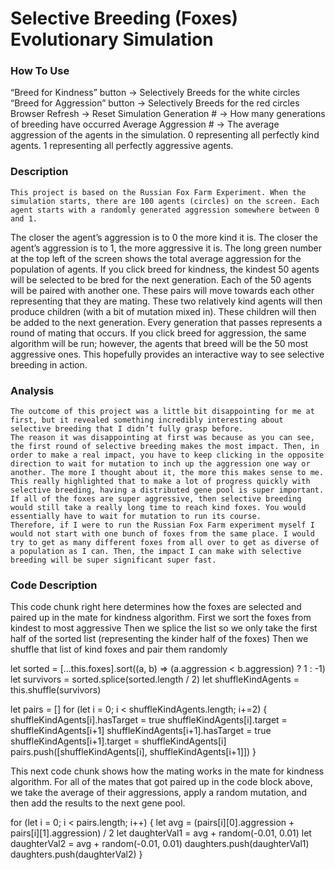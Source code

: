 # Selective Breeding (Foxes) Evolutionary Simulation

### How To Use
“Breed for Kindness” button → Selectively Breeds for the white circles
“Breed for Aggression” button → Selectively Breeds for the red circles
Browser Refresh → Reset Simulation
Generation # → How many generations of breeding have occurred
Average Aggression # → The average aggression of the agents in the simulation. 0 representing all perfectly kind agents. 1 representing all perfectly aggressive agents. 


### Description
    This project is based on the Russian Fox Farm Experiment. When the simulation starts, there are 100 agents (circles) on the screen. Each agent starts with a randomly generated aggression somewhere between 0 and 1.
The closer the agent’s aggression is to 0 the more kind it is. The closer the agent’s aggression is to 1, the more aggressive it is. The long green number at the top left of the screen shows the total average aggression for the population of agents. 
If you click breed for kindness, the kindest 50 agents will be selected to be bred for the next generation. Each of the 50 agents will be paired with another one. These pairs will move towards each other representing that they are mating. These two relatively kind agents will then produce children (with a bit of mutation mixed in). These children will then be added to the next generation. Every generation that passes represents a round of mating that occurs. 
If you click breed for aggression, the same algorithm will be run; however, the agents that breed will be the 50 most aggressive ones.
This hopefully provides an interactive way to see selective breeding in action. 

### Analysis
    The outcome of this project was a little bit disappointing for me at first, but it revealed something incredibly interesting about selective breeding that I didn’t fully grasp before. 
    The reason it was disappointing at first was because as you can see, the first round of selective breeding makes the most impact. Then, in order to make a real impact, you have to keep clicking in the opposite direction to wait for mutation to inch up the aggression one way or another. The more I thought about it, the more this makes sense to me. This really highlighted that to make a lot of progress quickly with selective breeding, having a distributed gene pool is super important. If all of the foxes are super aggressive, then selective breeding would still take a really long time to reach kind foxes. You would essentially have to wait for mutation to run its course. 
    Therefore, if I were to run the Russian Fox Farm experiment myself I would not start with one bunch of foxes from the same place. I would try to get as many different foxes from all over to get as diverse of a population as I can. Then, the impact I can make with selective breeding will be super significant super fast. 

### Code Description
This code chunk right here determines how the foxes are selected and paired up in the mate for kindness algorithm. 
First we sort the foxes from kindest to most aggressive
Then we splice the list so we only take the first half of the sorted list (representing the kinder half of the foxes) 
Then we shuffle that list of kind foxes and pair them randomly

let sorted = [...this.foxes].sort((a, b) => (a.aggression < b.aggression) ? 1 : -1)
let survivors = sorted.splice(sorted.length / 2)
let shuffleKindAgents = this.shuffle(survivors)
        
let pairs = []
for (let i = 0; i < shuffleKindAgents.length; i+=2) {
      shuffleKindAgents[i].hasTarget = true
      shuffleKindAgents[i].target = shuffleKindAgents[i+1]
      shuffleKindAgents[i+1].hasTarget = true
      shuffleKindAgents[i+1].target = shuffleKindAgents[i]
      pairs.push([shuffleKindAgents[i], shuffleKindAgents[i+1]])
}


This next code chunk shows how the mating works in the mate for kindness algorithm. 
For all of the mates that got paired up in the code block above, we take the average of their aggressions, apply a random mutation, and then add the results to the next gene pool.

for (let i = 0; i < pairs.length; i++) {
      let avg = (pairs[i][0].aggression + pairs[i][1].aggression) / 2
      let daughterVal1 = avg + random(-0.01, 0.01)
      let daughterVal2 = avg + random(-0.01, 0.01)
           daughters.push(daughterVal1)
           daughters.push(daughterVal2)
}
